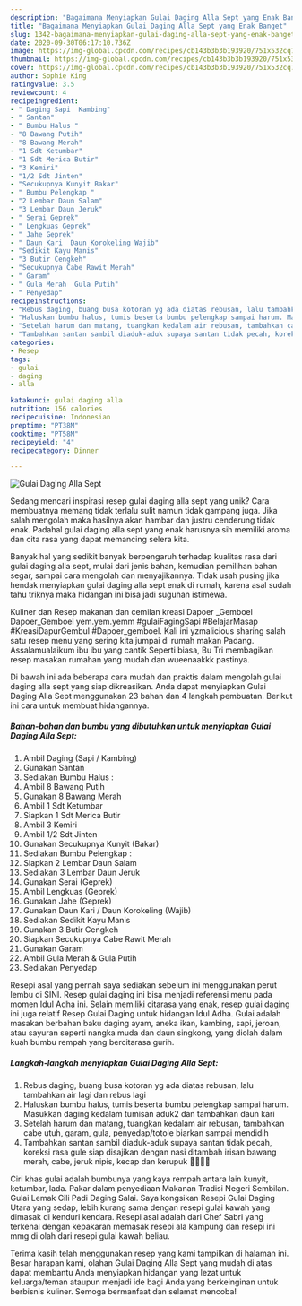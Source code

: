 ```yaml
---
description: "Bagaimana Menyiapkan Gulai Daging Alla Sept yang Enak Banget"
title: "Bagaimana Menyiapkan Gulai Daging Alla Sept yang Enak Banget"
slug: 1342-bagaimana-menyiapkan-gulai-daging-alla-sept-yang-enak-banget
date: 2020-09-30T06:17:10.736Z
image: https://img-global.cpcdn.com/recipes/cb143b3b3b193920/751x532cq70/gulai-daging-alla-sept-foto-resep-utama.jpg
thumbnail: https://img-global.cpcdn.com/recipes/cb143b3b3b193920/751x532cq70/gulai-daging-alla-sept-foto-resep-utama.jpg
cover: https://img-global.cpcdn.com/recipes/cb143b3b3b193920/751x532cq70/gulai-daging-alla-sept-foto-resep-utama.jpg
author: Sophie King
ratingvalue: 3.5
reviewcount: 4
recipeingredient:
- " Daging Sapi  Kambing"
- " Santan"
- " Bumbu Halus "
- "8 Bawang Putih"
- "8 Bawang Merah"
- "1 Sdt Ketumbar"
- "1 Sdt Merica Butir"
- "3 Kemiri"
- "1/2 Sdt Jinten"
- "Secukupnya Kunyit Bakar"
- " Bumbu Pelengkap "
- "2 Lembar Daun Salam"
- "3 Lembar Daun Jeruk"
- " Serai Geprek"
- " Lengkuas Geprek"
- " Jahe Geprek"
- " Daun Kari  Daun Korokeling Wajib"
- "Sedikit Kayu Manis"
- "3 Butir Cengkeh"
- "Secukupnya Cabe Rawit Merah"
- " Garam"
- " Gula Merah  Gula Putih"
- " Penyedap"
recipeinstructions:
- "Rebus daging, buang busa kotoran yg ada diatas rebusan, lalu tambahkan air lagi dan rebus lagi"
- "Haluskan bumbu halus, tumis beserta bumbu pelengkap sampai harum. Masukkan daging kedalam tumisan aduk2 dan tambahkan daun kari"
- "Setelah harum dan matang, tuangkan kedalam air rebusan, tambahkan cabe utuh, garam, gula, penyedap/totole biarkan sampai mendidih"
- "Tambahkan santan sambil diaduk-aduk supaya santan tidak pecah, koreksi rasa gule siap disajikan dengan nasi ditambah irisan bawang merah, cabe, jeruk nipis, kecap dan kerupuk 🤣🤣🤣🤣"
categories:
- Resep
tags:
- gulai
- daging
- alla

katakunci: gulai daging alla 
nutrition: 156 calories
recipecuisine: Indonesian
preptime: "PT38M"
cooktime: "PT58M"
recipeyield: "4"
recipecategory: Dinner

---
```



![Gulai Daging Alla Sept](https://img-global.cpcdn.com/recipes/cb143b3b3b193920/751x532cq70/gulai-daging-alla-sept-foto-resep-utama.jpg)

Sedang mencari inspirasi resep gulai daging alla sept yang unik? Cara membuatnya memang tidak terlalu sulit namun tidak gampang juga. Jika salah mengolah maka hasilnya akan hambar dan justru cenderung tidak enak. Padahal gulai daging alla sept yang enak harusnya sih memiliki aroma dan cita rasa yang dapat memancing selera kita.

Banyak hal yang sedikit banyak berpengaruh terhadap kualitas rasa dari gulai daging alla sept, mulai dari jenis bahan, kemudian pemilihan bahan segar, sampai cara mengolah dan menyajikannya. Tidak usah pusing jika hendak menyiapkan gulai daging alla sept enak di rumah, karena asal sudah tahu triknya maka hidangan ini bisa jadi suguhan istimewa.

Kuliner dan Resep makanan dan cemilan kreasi Dapoer _Gemboel Dapoer_Gemboel yem.yem.yemm #gulaiFagingSapi #BelajarMasap #KreasiDapurGembul #Dapoer_gemboel. Kali ini yzmalicious sharing salah satu resep menu yang sering kita jumpai di rumah makan Padang. Assalamualaikum ibu ibu yang cantik Seperti biasa, Bu Tri membagikan resep masakan rumahan yang mudah dan wueenaakkk pastinya.


Di bawah ini ada beberapa cara mudah dan praktis dalam mengolah gulai daging alla sept yang siap dikreasikan. Anda dapat menyiapkan Gulai Daging Alla Sept menggunakan 23 bahan dan 4 langkah pembuatan. Berikut ini cara untuk membuat hidangannya.

<!--inarticleads1-->

##### Bahan-bahan dan bumbu yang dibutuhkan untuk menyiapkan Gulai Daging Alla Sept:

1. Ambil  Daging (Sapi / Kambing)
1. Gunakan  Santan
1. Sediakan  Bumbu Halus :
1. Ambil 8 Bawang Putih
1. Gunakan 8 Bawang Merah
1. Ambil 1 Sdt Ketumbar
1. Siapkan 1 Sdt Merica Butir
1. Ambil 3 Kemiri
1. Ambil 1/2 Sdt Jinten
1. Gunakan Secukupnya Kunyit (Bakar)
1. Sediakan  Bumbu Pelengkap :
1. Siapkan 2 Lembar Daun Salam
1. Sediakan 3 Lembar Daun Jeruk
1. Gunakan  Serai (Geprek)
1. Ambil  Lengkuas (Geprek)
1. Gunakan  Jahe (Geprek)
1. Gunakan  Daun Kari / Daun Korokeling (Wajib)
1. Sediakan Sedikit Kayu Manis
1. Gunakan 3 Butir Cengkeh
1. Siapkan Secukupnya Cabe Rawit Merah
1. Gunakan  Garam
1. Ambil  Gula Merah &amp; Gula Putih
1. Sediakan  Penyedap


Resepi asal yang pernah saya sediakan sebelum ini menggunakan perut lembu di SINI. Resep gulai daging ini bisa menjadi referensi menu pada momen Idul Adha ini. Selain memiliki citarasa yang enak, resep gulai daging ini juga relatif Resep Gulai Daging untuk hidangan Idul Adha. Gulai adalah masakan berbahan baku daging ayam, aneka ikan, kambing, sapi, jeroan, atau sayuran seperti nangka muda dan daun singkong, yang diolah dalam kuah bumbu rempah yang bercitarasa gurih. 

<!--inarticleads2-->

##### Langkah-langkah menyiapkan Gulai Daging Alla Sept:

1. Rebus daging, buang busa kotoran yg ada diatas rebusan, lalu tambahkan air lagi dan rebus lagi
1. Haluskan bumbu halus, tumis beserta bumbu pelengkap sampai harum. Masukkan daging kedalam tumisan aduk2 dan tambahkan daun kari
1. Setelah harum dan matang, tuangkan kedalam air rebusan, tambahkan cabe utuh, garam, gula, penyedap/totole biarkan sampai mendidih
1. Tambahkan santan sambil diaduk-aduk supaya santan tidak pecah, koreksi rasa gule siap disajikan dengan nasi ditambah irisan bawang merah, cabe, jeruk nipis, kecap dan kerupuk 🤣🤣🤣🤣


Ciri khas gulai adalah bumbunya yang kaya rempah antara lain kunyit, ketumbar, lada. Pakar dalam penyediaan Makanan Tradisi Negeri Sembilan. Gulai Lemak Cili Padi Daging Salai. Saya kongsikan Resepi Gulai Daging Utara yang sedap, lebih kurang sama dengan resepi gulai kawah yang dimasak di kenduri kendara. Resepi asal adalah dari Chef Sabri yang terkenal dengan kepakaran memasak resepi ala kampung dan resepi ini mmg di olah dari resepi gulai kawah beliau. 

Terima kasih telah menggunakan resep yang kami tampilkan di halaman ini. Besar harapan kami, olahan Gulai Daging Alla Sept yang mudah di atas dapat membantu Anda menyiapkan hidangan yang lezat untuk keluarga/teman ataupun menjadi ide bagi Anda yang berkeinginan untuk berbisnis kuliner. Semoga bermanfaat dan selamat mencoba!
